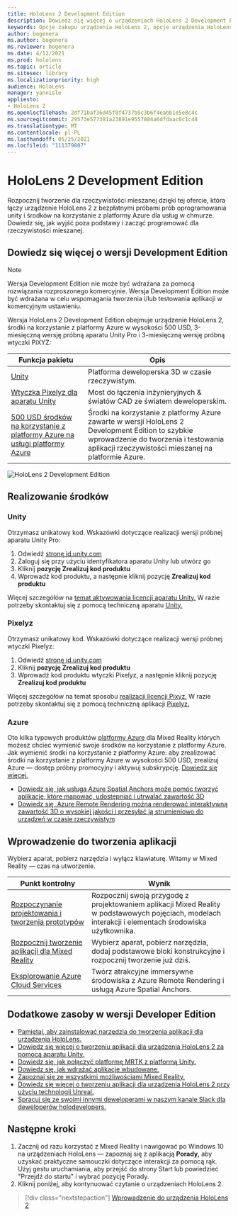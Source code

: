 ```yaml
---
title: HoloLens 2 Development Edition
description: Dowiedz się więcej o urządzeniach HoloLens 2 Development Edition i o tym, co należy zrobić po otrzymaniu własnego urządzenia.
keywords: Opcje zakupu urządzenia HoloLens 2, opcje urządzenia HoloLens, Developer Edition
author: bogenera
ms.author: bogenera
ms.reviewer: bogenera
ms.date: 4/12/2021
ms.prod: hololens
ms.topic: article
ms.sitesec: library
ms.localizationpriority: high
audience: HoloLens
manager: yannisle
appliesto:
- HoloLens 2
ms.openlocfilehash: 2df71baf36d45f0f4737b9c3b6f4eabb1e5e8c4c
ms.sourcegitcommit: 29573e577381a23891e9557884a6dfdaac0c1c48
ms.translationtype: MT
ms.contentlocale: pl-PL
ms.lasthandoff: 05/25/2021
ms.locfileid: "111379807"
---
```

# <a name="hololens-2-development-edition"></a>HoloLens 2 Development Edition

Rozpocznij tworzenie dla rzeczywistości mieszanej dzięki tej ofercie, która łączy urządzenie HoloLens 2 z bezpłatnymi próbami prób oprogramowania unity i środków na korzystanie z platformy Azure dla usług w chmurze. Dowiedz się, jak wyjść poza podstawy i zacząć programować dla rzeczywistości mieszanej.

## <a name="learn-about-the-development-edition"></a>Dowiedz się więcej o wersji Development Edition

> [!NOTE]
> Wersja Development Edition nie może być wdrażana za pomocą rozwiązania rozproszonego komercyjnie. Wersja Development Edition może być wdrażana w celu wspomagania tworzenia i/lub testowania aplikacji w komercyjnym ustawieniu.  

Wersja HoloLens 2 Development Edition obejmuje urządzenie HoloLens 2, środki na korzystanie z platformy Azure w wysokości 500 USD, 3-miesięczną wersję próbną aparatu Unity Pro i 3-miesięczną wersję próbną wtyczki PiXYZ:

| Funkcja pakietu | Opis |
|---|---|
|  [Unity](https://unity.com/) | Platforma deweloperska 3D w czasie rzeczywistym.   |
|  [Wtyczka Pixelyz dla aparatu Unity](https://www.pixyz-software.com/plugin/) | Most do łączenia inżynieryjnych &amp; światów CAD ze światem deweloperskim.   |
| [500 USD środków na korzystanie z platformy Azure na usługi platformy Azure](https://azure.microsoft.com/resources/) | Środki na korzystanie z platformy Azure zawarte w wersji HoloLens 2 Development Edition to szybkie wprowadzenie do tworzenia i testowania aplikacji rzeczywistości mieszanej na platformie Azure. |

![HoloLens 2 Development Edition](./images/hololens-2-dev-ed.png)

## <a name="redeem-your-credits"></a>Realizowanie środków

### <a name="unity"></a>Unity
Otrzymasz unikatowy kod. Wskazówki dotyczące realizacji wersji próbnej aparatu Unity Pro:
1. Odwiedź [stronę id.unity.com](http://id.unity.com/)
1. Zaloguj się przy użyciu identyfikatora aparatu Unity lub utwórz go
1. Kliknij **pozycję Zrealizuj kod produktu**
1. Wprowadź kod produktu, a następnie kliknij pozycję **Zrealizuj kod produktu**

Więcej szczegółów na [temat aktywowania licencji aparatu Unity.](https://support.unity3d.com/hc/articles/211438683-How-do-I-activate-my-license-) W razie potrzeby skontaktuj się z pomocą techniczną aparatu [Unity.](https://support.unity3d.com/hc)  

### <a name="pixyz"></a>Pixelyz
Otrzymasz unikatowy kod. Wskazówki dotyczące realizacji wersji próbnej wtyczki Pixelyz:
1. Odwiedź [stronę id.unity.com](http://id.unity.com/)
1. Kliknij **pozycję Zrealizuj kod produktu**
1. Wprowadź kod produktu wtyczki Pixelyz, a następnie kliknij pozycję **Zrealizuj kod produktu**

Więcej szczegółów na temat sposobu [realizacji licencji Pixyz.](https://www.pixyz-software.com/documentations/html/2020.1/review/TrialLicense.html) W razie potrzeby skontaktuj się z pomocą techniczną aplikacji [Pixelyz.](https://www.pixyz-software.com/support/)

### <a name="azure"></a>Azure
Oto kilka typowych produktów [platformy Azure](https://azure.microsoft.com/topic/mixed-reality/) dla Mixed Reality których możesz chcieć wymienić swoje środków na korzystanie z platformy Azure.
Jak wymienić środki na korzystanie z platformy Azure: aby zrealizować środki na korzystanie z platformy Azure w wysokości 500 USD, zrealizuj Azure — dostęp próbny promocyjny i aktywuj subskrypcję. [Dowiedz się więcej.](hololens2-development-edition-faq.md#how-can-i-redeem-my-500-azure-credit)

- [Dowiedz się, jak usługa Azure Spatial Anchors może pomóc tworzyć aplikacje, które mapować, udostępniać i utrwalać zawartość 3D](https://azure.microsoft.com/services/spatial-anchors/)
- [Dowiedz się, Azure Remote Rendering można renderować interaktywną zawartość 3D o wysokiej jakości i przesyłać ją strumieniowo do urządzeń w czasie rzeczywistym](https://azure.microsoft.com/services/remote-rendering/)

## <a name="get-started-developing"></a>Wprowadzenie do tworzenia aplikacji

Wybierz aparat, pobierz narzędzia i wyłącz klawiaturę. Witamy w Mixed Reality — czas na utworzenie.

|     Punkt kontrolny                              |     Wynik                                                                                                                    |
|---------------------------------------------|---------------------------------------------------------------------------------------------------------------------------------|
|     [Rozpoczynanie projektowania i tworzenia prototypów](https://docs.microsoft.com/windows/mixed-reality/design/design)         |     Rozpocznij swoją przygodę z projektowaniem aplikacji Mixed Reality w podstawowych pojęciach, modelach interakcji i elementach środowiska użytkownika.     |
|     [Rozpocznij tworzenie aplikacji dla Mixed Reality](https://docs.microsoft.com/windows/mixed-reality/develop/development?tabs=unity)    |     Wybierz aparat, pobierz narzędzia, dodaj podstawowe bloki konstrukcyjne i rozpocznij tworzenie już dziś.                                  |
|     [Eksplorowanie Azure Cloud Services](https://docs.microsoft.com/windows/mixed-reality/develop/mixed-reality-cloud-services)            |     Twórz atrakcyjne immersywne środowiska z Azure Remote Rendering i usługą Azure Spatial Anchors.                                 |

## <a name="developer-edition-additional-resources"></a>Dodatkowe zasoby w wersji Developer Edition

- [Pamiętaj, aby zainstalować narzędzia do tworzenia aplikacji dla urządzenia HoloLens.](https://docs.microsoft.com/windows/mixed-reality/develop/install-the-tools?tabs=unity)
- [Dowiedz się więcej o tworzeniu aplikacji dla urządzenia HoloLens 2 za pomocą aparatu Unity.](https://docs.microsoft.com/windows/mixed-reality/develop/unity/unity-development-overview?tabs=mrtk%2Carr%2Chl2)
- [Dowiedz się, jak połączyć platformę MRTK z platformą Unity.](https://docs.microsoft.com/windows/mixed-reality/develop/unity/mrtk-getting-started)
- [Dowiedz się, jak wdrażać aplikacje wbudowane.](https://docs.microsoft.com/hololens/app-deploy-overview)
- [Zapoznaj się ze wszystkimi możliwościami Mixed Reality.](https://docs.microsoft.com/windows/mixed-reality/)
- [Dowiedz się więcej o tworzeniu aplikacji dla urządzenia HoloLens 2 przy użyciu technologii Unreal.](https://docs.microsoft.com/windows/mixed-reality/develop/unreal/unreal-development-overview?tabs=mrtk%2Casa)
- [Spracuj się ze swoimi innymi deweloperami w naszym kanale Slack dla deweloperów holodevelopers.](https://holodevelopersslack.azurewebsites.net/)

## <a name="next-steps"></a>Następne kroki

1. Zacznij od razu korzystać z Mixed Reality i nawigować po Windows 10 na urządzeniach HoloLens — zapoznaj się z aplikacją **Porady,** aby uzyskać praktyczne samouczki dotyczące interakcji za pomocą rąk. Użyj gestu uruchamiania, aby przejść do strony Start lub powiedzieć "Przejdź do startu" i wybrać pozycję Porady.
1. Kliknij poniżej, aby kontynuować czytanie o urządzeniach HoloLens 2.

> [!div class="nextstepaction"]
> [Wprowadzenie do urządzenia HoloLens 2](hololens2-basic-usage.md)